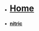 <!-- docs/_sidebar.md -->

* [<h1>Home</h1>](README.md)
* [<h3>nitric</h3>](Block_TRY/section_1/nitric.md)
